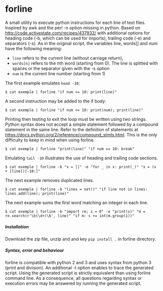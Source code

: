 # forline
A small utility to execute python instructions for each line of text files. Inspired by awk and the perl -n option missing in python. Based on http://code.activestate.com/recipes/437932/ with additional options for heading code (-b, which can be used for imports), trailing code (-e) and separators (-s). As in the original script, the variables line, words[] and num have the following meaning:

* `line` refers to the current line (without carriage return),
* `words[n]` refers to the nth word (starting from 0). The line is splitted with spaces or the separator given with the -s option
* `num` is the current line number (starting from 1)

The first example emulates `head -10`:

    $ cat exemple | forline "if num <= 10: print(line)"

A second instruction may be added to the if body:

    $ cat exemple | forline "if num <= 10: print(num); print(line)"

Printing then testing to exit the loop must be written using two strings. Python syntax does not accept a simple statement followed by a compound statement in the same line. Refer to the definition of statements at https://docs.python.org/2/reference/compound_stmts.html. This is the only difficulty to keep in mind when using forline.

    $ cat exemple | forline "print(line)" "if num == 10: break"

Emulating `tail -10` illustrates the use of heading and trailing code sections.

    $ cat exemple | forline -b "x = []" -e "for _ in x: print(_)" "x = (x + [line])[-10:]"

The next example removes duplicated lines.

    $ cat exemple | forline -b "lines = set()" "if line not in lines: lines.add(line); print(line)"
    
The next example sums the first word matching an integer in each line. 

    $ cat exemple | forline -b "import re; s = 0" -e "print(s)" "m = re.search(r'\b(\d+)\b', line)" "if m: s += int(m.group(1))"
    
##### Installation

Download the zip file, unzip and and key `pip install .` in forline directory.

##### Syntax, error and behaviour

forline is compatible with python 2 and 3 and uses syntax from python 3 (print and division). An additional -t option enables to trace the generated script. Using the generated script is strictly equivalent than using forline command line. As a consequence, all questions regarding syntax or execution errors may be answered by running the generated script.
